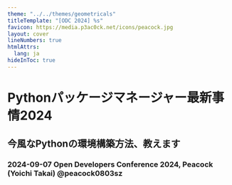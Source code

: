 ```yaml
---
theme: "../../themes/geometricals"
titleTemplate: "[ODC 2024] %s"
favicon: https://media.p3ac0ck.net/icons/peacock.jpg
layout: cover
lineNumbers: true
htmlAttrs:
  lang: ja
hideInToc: true
---
```


# Pythonパッケージマネージャー最新事情2024

## 今風なPythonの環境構築方法、教えます

### 2024-09-07 Open Developers Conference 2024, Peacock (Yoichi Takai) @peacock0803sz
